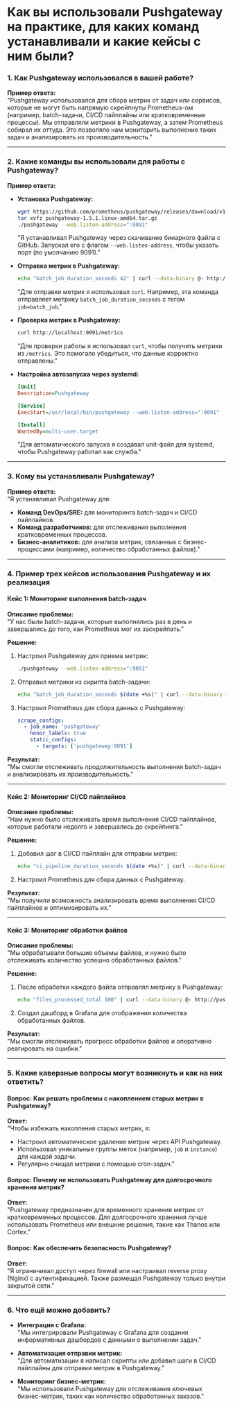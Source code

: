 # Как вы использовали Pushgateway на практике, для каких команд устанавливали и какие кейсы с ним были?

### **1. Как Pushgateway использовался в вашей работе?**
**Пример ответа:**  
"Pushgateway использовался для сбора метрик от задач или сервисов, которые не могут быть напрямую скрейпнуты Prometheus-ом (например, batch-задачи, CI/CD пайплайны или кратковременные процессы). Мы отправляли метрики в Pushgateway, а затем Prometheus собирал их оттуда. Это позволяло нам мониторить выполнение таких задач и анализировать их производительность."

---

### **2. Какие команды вы использовали для работы с Pushgateway?**
**Пример ответа:**

- **Установка Pushgateway:**
  ```bash
  wget https://github.com/prometheus/pushgateway/releases/download/v1.5.1/pushgateway-1.5.1.linux-amd64.tar.gz
  tar xvfz pushgateway-1.5.1.linux-amd64.tar.gz
  ./pushgateway --web.listen-address=":9091"
  ```
  "Я устанавливал Pushgateway через скачивание бинарного файла с GitHub. Запускал его с флагом `--web.listen-address`, чтобы указать порт (по умолчанию 9091)."

- **Отправка метрик в Pushgateway:**
  ```bash
  echo "batch_job_duration_seconds 42" | curl --data-binary @- http://localhost:9091/metrics/job/batch_job
  ```
  "Для отправки метрик я использовал `curl`. Например, эта команда отправляет метрику `batch_job_duration_seconds` с тегом `job=batch_job`."

- **Проверка метрик в Pushgateway:**
  ```bash
  curl http://localhost:9091/metrics
  ```
  "Для проверки работы я использовал `curl`, чтобы получить метрики из `/metrics`. Это помогало убедиться, что данные корректно отправлены."

- **Настройка автозапуска через systemd:**
  ```ini
  [Unit]
  Description=Pushgateway

  [Service]
  ExecStart=/usr/local/bin/pushgateway --web.listen-address=":9091"

  [Install]
  WantedBy=multi-user.target
  ```
  "Для автоматического запуска я создавал unit-файл для systemd, чтобы Pushgateway работал как служба."

---

### **3. Кому вы устанавливали Pushgateway?**
**Пример ответа:**  
"Я устанавливал Pushgateway для:
- **Команд DevOps/SRE:** для мониторинга batch-задач и CI/CD пайплайнов.
- **Команд разработчиков:** для отслеживания выполнения кратковременных процессов.
- **Бизнес-аналитиков:** для анализа метрик, связанных с бизнес-процессами (например, количество обработанных файлов)."

---

### **4. Пример трех кейсов использования Pushgateway и их реализация**

#### **Кейс 1: Мониторинг выполнения batch-задач**
**Описание проблемы:**  
"У нас были batch-задачи, которые выполнялись раз в день и завершались до того, как Prometheus мог их заскрейпать."

**Решение:**  
1. Настроил Pushgateway для приема метрик:  
   ```bash
   ./pushgateway --web.listen-address=":9091"
   ```
2. Отправил метрики из скрипта batch-задачи:  
   ```bash
   echo "batch_job_duration_seconds $(date +%s)" | curl --data-binary @- http://pushgateway:9091/metrics/job/batch_job
   ```
3. Настроил Prometheus для сбора данных с Pushgateway:  
   ```yaml
   scrape_configs:
     - job_name: 'pushgateway'
       honor_labels: true
       static_configs:
         - targets: ['pushgateway:9091']
   ```

**Результат:**  
"Мы смогли отслеживать продолжительность выполнения batch-задач и анализировать их производительность."

---

#### **Кейс 2: Мониторинг CI/CD пайплайнов**
**Описание проблемы:**  
"Нам нужно было отслеживать время выполнения CI/CD пайплайнов, которые работали недолго и завершались до скрейпинга."

**Решение:**  
1. Добавил шаг в CI/CD пайплайн для отправки метрик:  
   ```bash
   echo "ci_pipeline_duration_seconds $(date +%s)" | curl --data-binary @- http://pushgateway:9091/metrics/job/ci_pipeline
   ```
2. Настроил Prometheus для сбора данных с Pushgateway.

**Результат:**  
"Мы получили возможность анализировать время выполнения CI/CD пайплайнов и оптимизировать их."

---

#### **Кейс 3: Мониторинг обработки файлов**
**Описание проблемы:**  
"Мы обрабатывали большие объемы файлов, и нужно было отслеживать количество успешно обработанных файлов."

**Решение:**  
1. После обработки каждого файла отправлял метрику в Pushgateway:  
   ```bash
   echo "files_processed_total 100" | curl --data-binary @- http://pushgateway:9091/metrics/job/file_processing
   ```
2. Создал дашборд в Grafana для отображения количества обработанных файлов.

**Результат:**  
"Мы смогли отслеживать прогресс обработки файлов и оперативно реагировать на ошибки."

---

### **5. Какие каверзные вопросы могут возникнуть и как на них ответить?**

#### **Вопрос: Как решать проблемы с накоплением старых метрик в Pushgateway?**
**Ответ:**  
"Чтобы избежать накопления старых метрик, я:
- Настроил автоматическое удаление метрик через API Pushgateway.
- Использовал уникальные группы меток (например, `job` и `instance`) для каждой задачи.
- Регулярно очищал метрики с помощью cron-задач."

#### **Вопрос: Почему не использовать Pushgateway для долгосрочного хранения метрик?**
**Ответ:**  
"Pushgateway предназначен для временного хранения метрик от кратковременных процессов. Для долгосрочного хранения лучше использовать Prometheus или внешние решения, такие как Thanos или Cortex."

#### **Вопрос: Как обеспечить безопасность Pushgateway?**
**Ответ:**  
"Я ограничивал доступ через firewall или настраивал reverse proxy (Nginx) с аутентификацией. Также размещал Pushgateway только внутри закрытой сети."

---

### **6. Что ещё можно добавить?**

- **Интеграция с Grafana:**  
  "Мы интегрировали Pushgateway с Grafana для создания информативных дашбордов с данными о выполнении задач."

- **Автоматизация отправки метрик:**  
  "Для автоматизации я написал скрипты или добавил шаги в CI/CD пайплайны для отправки метрик в Pushgateway."

- **Мониторинг бизнес-метрик:**  
  "Мы использовали Pushgateway для отслеживания ключевых бизнес-метрик, таких как количество обработанных заказов."
